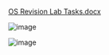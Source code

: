 [OS Revision Lab Tasks.docx](https://github.com/user-attachments/files/19083553/OS.Revision.Lab.Tasks.docx)



![image](https://github.com/user-attachments/assets/58e2a681-ce18-41a6-bcc0-efae4f4e793d)



![image](https://github.com/user-attachments/assets/cff7f8e1-5606-4299-ad44-0ef156036d0c)
